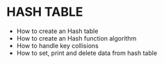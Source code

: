 # HASH TABLE

- How to create an Hash table
- How to create an Hash function algorithm
- How to handle key collisions
- How to set, print and delete data from hash table
